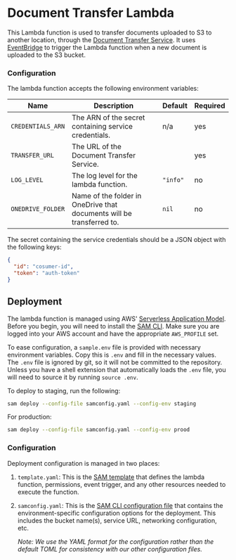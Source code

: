 # Document Transfer Lambda

This Lambda function is used to transfer documents uploaded to S3 to another
location, through the [Document Transfer Service][dts]. It uses [EventBridge] to
trigger the Lambda function when a new document is uploaded to the S3 bucket.

### Configuration

The lambda function accepts the following environment variables:

| Name              | Description                                                           | Default  | Required |
|-------------------|-----------------------------------------------------------------------|----------|----------|
| `CREDENTIALS_ARN` | The ARN of the secret containing service credentials.                 | n/a      | yes      |
| `TRANSFER_URL`    | The URL of the Document Transfer Service.                             |          | yes      |
| `LOG_LEVEL`       | The log level for the lambda function.                                | `"info"` | no       |
| `ONEDRIVE_FOLDER` | Name of the folder in OneDrive that documents will be transferred to. | `nil`    | no       |

The secret containing the service credentials should be a JSON object with the
following keys:

```json
{
  "id": "cosumer-id",
  "token": "auth-token"
}
```

## Deployment

The lambda function is managed using AWS' [Serverless Application Model][sam].
Before you begin, you will need to install the [SAM CLI][sam-cli]. Make sure you
are logged into your AWS account and have the appropriate `AWS_PROFILE` set.

To ease configuration, a `sample.env` file is provided with necessary
environment variables. Copy this is `.env` and fill in the necessary values. The
`.env` file is ignored by git, so it will not be committed to the repository.
Unless you have a shell extension that automatically loads the `.env` file,
you will need to source it by running `source .env`.

To deploy to staging, run the following:

```bash
sam deploy --config-file samconfig.yaml --config-env staging
```

For production:

```bash
sam deploy --config-file samconfig.yaml --config-env prood
```

### Configuration

Deployment configuration is managed in two places:

1. `template.yaml`: This is the [SAM template][sam-template] that defines the
   lambda function, permissions, event trigger, and any other resources needed
   to execute the function.
2. `samconfig.yaml`: This is the [SAM CLI configuration file][sam-config] that
   contains the environment-specific configuration options for the deployment.
   This includes the bucket name(s), service URL, networking configuration, etc.

   _Note: We use the YAML format for the configuration rather than the default
   TOML for consistency with our other configuration files._

[dts]: https://github.com/codeforamerica/document-transfer-service
[eventbridge]: https://docs.aws.amazon.com/eventbridge/
[sam]: https://aws.amazon.com/serverless/sam/
[sam-cli]: https://docs.aws.amazon.com/serverless-application-model/latest/developerguide/using-sam-cli.html
[sam-config]: https://docs.aws.amazon.com/serverless-application-model/latest/developerguide/serverless-sam-cli-config.html
[sam-template]: https://docs.aws.amazon.com/serverless-application-model/latest/developerguide/sam-specification-template-anatomy.html
